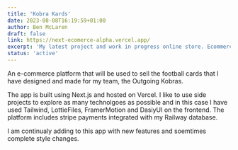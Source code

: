```yaml
---
title: 'Kobra Kards'
date: 2023-08-08T16:19:59+01:00
author: Ben McLaren
draft: false
link: https://next-ecomerce-alpha.vercel.app/
excerpt: 'My latest project and work in progress online store. Ecommerce platform to sell collectable cards that I have made for my football team.'
status: 'active'
---
```


An e-commerce platform that will be used to sell the football cards that I have designed and made for my team, the Outgoing Kobras.

The app is built using Next.js and hosted on Vercel. I like to use side projects to explore as many technolgoes as possible and in this case I have used Tailwind, LottieFiles, FramerMotion and DasiyUI on the frontend. The platform includes stripe payments integrated with my Railway database.

I am continualy adding to this app with new features and soemtimes complete style changes.

